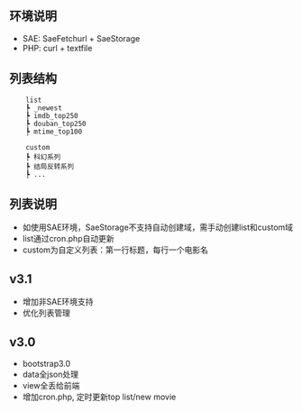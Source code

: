 环境说明
-----
* SAE: SaeFetchurl + SaeStorage
* PHP: curl + textfile

列表结构
-----
```
    list
    ┡ _newest
    ┡ imdb_top250
    ┡ douban_top250
    ┡ mtime_top100

    custom
    ┡ 科幻系列
    ┡ 结局反转系列
    ┡ ...
``` 

列表说明
-----
* 如使用SAE环境，SaeStorage不支持自动创建域，需手动创建list和custom域
* list通过cron.php自动更新
* custom为自定义列表：第一行标题，每行一个电影名

     



v3.1
-----
* 增加非SAE环境支持
* 优化列表管理

v3.0
-----
* bootstrap3.0
* data全json处理
* view全丢给前端
* 增加cron.php, 定时更新top list/new movie

